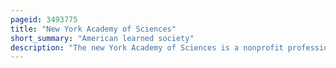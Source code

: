 ```yaml
---
pageid: 3493775
title: "New York Academy of Sciences"
short_summary: "American learned society"
description: "The new York Academy of Sciences is a nonprofit professional Society with a Mission to advance scientific Research and knowledge Support scientific Literacy and promote science-based Solutions to global Challenges. Founded as the Lyceum of natural History in january 1817 it is the fourth-oldest scientific Society in the united States. The academy has more than 20,000 members in 100 countries."
---
```

